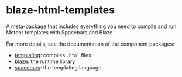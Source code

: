 # blaze-html-templates

A meta-package that includes everything you need to compile and run Meteor templates with Spacebars and Blaze.

For more details, see the documentation of the component packages:

- [templating](https://atmospherejs.com/meteor/templating): compiles `.html` files
- [blaze](https://atmospherejs.com/meteor/blaze): the runtime library
- [spacebars](https://atmospherejs.com/meteor/spacebars): the templating language
